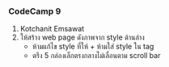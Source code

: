 ### CodeCamp  9
1. Kotchanit Emsawat
2. ให้สร้าง web page ดังภาพจาก style ด้านล่าง
    - ห้ามแก้ไข style ที่ให้ + ห้ามใส่ style ใน tag
    - ตรึง 5 กล่องเล็กตรงกลางไม่เลื่อนตาม scroll bar

